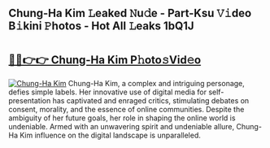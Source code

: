 ## Chung-Ha Kim 𝙻eaked 𝙽u𝚍e - Part-Ksu 𝚅𝚒deo B𝚒kini 𝙿hotos - Hot All 𝙻eaks 1bQ1J

# <h2><a href="http://ld5jwfb.urlbe.top/?page=Chung-Ha+Kim">🔗🔗👉👉 Chung-Ha Kim P𝚑oto𝚜Vid𝚎o</a></h2>

[![Chung-Ha Kim](https://i.imgur.com/eBuTRDB.gif)](http://ld5jwfb.urlbe.top/?page=Chung-Ha+Kim)
Chung-Ha Kim, a complex and intriguing personage, defies simple labels. Her innovative use of digital media for self-presentation has captivated and enraged critics, stimulating debates on consent, morality, and the essence of online communities. Despite the ambiguity of her future goals, her role in shaping the online world is undeniable. Armed with an unwavering spirit and undeniable allure, Chung-Ha Kim influence on the digital landscape is unparalleled.

